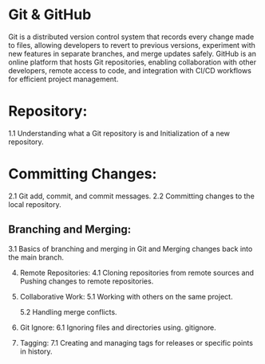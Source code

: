 # Git & GitHub
Git is a distributed version control system that records every change made to files, allowing developers to revert to previous versions, experiment with new features in separate branches, and merge updates safely. GitHub is an online platform that hosts Git repositories, enabling collaboration with other developers, remote access to code, and integration with CI/CD workflows for efficient project management.
# Repository:
1.1 Understanding what a Git repository is and Initialization of a new repository. 
 
# Committing Changes:
2.1 Git add, commit, and commit messages. 
2.2 Committing changes to the local repository. 
                         
## Branching and Merging:
3.1 Basics of branching and merging in Git and Merging changes back into the main branch.
  
4. Remote Repositories:
4.1 Cloning repositories from remote sources and Pushing changes to remote repositories. 
 


5. Collaborative Work:
	5.1 Working with others on the same project.
 
	5.2 Handling merge conflicts. 
6. Git Ignore:
	6.1 Ignoring files and directories using. gitignore. 
 




7. Tagging:
	7.1 Creating and managing tags for releases or specific points in history. 
 


